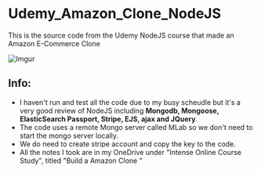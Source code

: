 # Udemy_Amazon_Clone_NodeJS
This is the source code from the Udemy NodeJS course that made an Amazon E-Commerce Clone

![Imgur](http://i.imgur.com/GZEQF0s.png)

## Info:
- I haven't run and test all the code due to my busy scheudle but it's a very good review of NodeJS including __Mongodb, Mongoose, ElasticSearch Passport, Stripe, EJS, ajax and JQuery__. 
- The code uses a remote Mongo server called MLab so we don't need to start the mongo server locally. 
- We do need to create stripe account and copy the key to the code. 
- All the notes I took are in my OneDrive under "Intense Online Course Study", titled "Build a Amazon Clone
"
